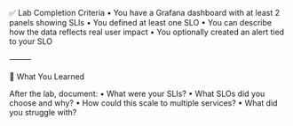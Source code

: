 ✅ Lab Completion Criteria
	•	You have a Grafana dashboard with at least 2 panels showing SLIs
	•	You defined at least one SLO
	•	You can describe how the data reflects real user impact
	•	You optionally created an alert tied to your SLO

⸻

📘 What You Learned

After the lab, document:
	•	What were your SLIs?
	•	What SLOs did you choose and why?
	•	How could this scale to multiple services?
	•	What did you struggle with?

    